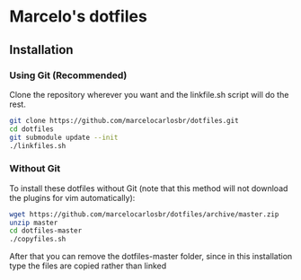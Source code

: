 # Marcelo's dotfiles

## Installation

### Using Git (Recommended)

Clone the repository wherever you want and the linkfile.sh script will do the rest.

```bash
git clone https://github.com/marcelocarlosbr/dotfiles.git
cd dotfiles
git submodule update --init
./linkfiles.sh
```

### Without Git

To install these dotfiles without Git (note that this method will not download the plugins for vim automatically):

```bash
wget https://github.com/marcelocarlosbr/dotfiles/archive/master.zip
unzip master
cd dotfiles-master
./copyfiles.sh
```

After that you can remove the dotfiles-master folder, since in this installation type the files are copied rather than linked
